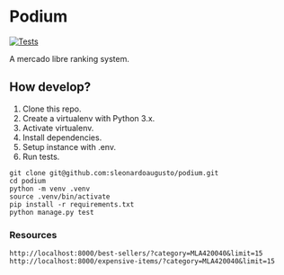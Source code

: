 # Podium

[![Tests](https://github.com/sleonardoaugusto/podium/actions/workflows/ci-cd.yaml/badge.svg)](https://github.com/sleonardoaugusto/podium/actions/workflows/ci-cd.yaml)

A mercado libre ranking system.

## How develop?

1. Clone this repo.
2. Create a virtualenv with Python 3.x.
3. Activate virtualenv.
4. Install dependencies.
5. Setup instance with .env.
6. Run tests.

```console
git clone git@github.com:sleonardoaugusto/podium.git
cd podium
python -m venv .venv
source .venv/bin/activate
pip install -r requirements.txt
python manage.py test
```

### Resources

```
http://localhost:8000/best-sellers/?category=MLA420040&limit=15
http://localhost:8000/expensive-items/?category=MLA420040&limit=15
```
